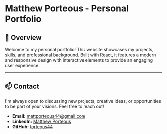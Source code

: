 

# Matthew Porteous - Personal Portfolio


## 📖 Overview

Welcome to my personal portfolio! This website showcases my projects, skills, and professional background. Built with React, it features a modern and responsive design with interactive elements to provide an engaging user experience.


---
## 📫 Contact

I'm always open to discussing new projects, creative ideas, or opportunities to be part of your visions. Feel free to reach out!

- **Email:** [mattporteous44@gmail.com](mailto:mattporteous44@gmail.com)
- **LinkedIn:** [Matthew Porteous](https://www.linkedin.com/in/matthew-porteous-23847a2b2/)
- **GitHub:** [torteous44](https://github.com/torteous44)






